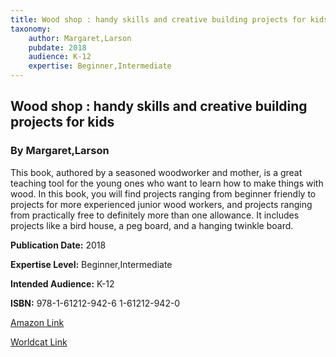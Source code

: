 ```yaml
---
title: Wood shop : handy skills and creative building projects for kids
taxonomy:
	author: Margaret,Larson
	pubdate: 2018
	audience: K-12
	expertise: Beginner,Intermediate
---
```

## Wood shop : handy skills and creative building projects for kids
### By Margaret,Larson
This book, authored by a seasoned woodworker and mother, is a great teaching tool for the young ones who want to learn how to make things with wood.  In this book, you will find projects ranging from beginner friendly to projects for more experienced junior wood workers, and projects ranging from practically free to definitely more than one allowance.  It includes projects like a bird house, a peg board, and a hanging twinkle board.

**Publication Date:** 2018

**Expertise Level:** Beginner,Intermediate

**Intended Audience:** K-12

**ISBN:** 978-1-61212-942-6 1-61212-942-0

[Amazon Link](https://www.amazon.com/Wood-Shop-Creative-Building-Projects/dp/1612129420/ref=sr_1_1?keywords=Wood+shop+%3A+handy+skills+and+creative+building+projects+for+kids&qid=1575757906&sr=8-1)

[Worldcat Link](https://www.worldcat.org/title/wood-shop-handy-skills-and-creative-building-projects-for-kids/oclc/1037884809&referer=brief_results)